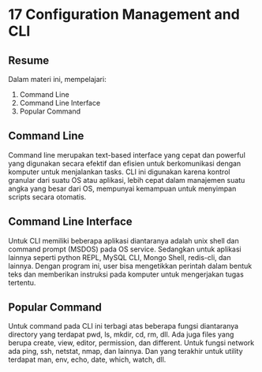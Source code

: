 # 17 Configuration Management and CLI
## Resume

Dalam materi ini, mempelajari:
  1. Command Line
  2. Command Line Interface
  3. Popular Command
  
## Command Line
Command line merupakan text-based interface yang cepat dan powerful yang digunakan secara efektif dan efisien untuk berkomunikasi dengan komputer untuk menjalankan tasks. CLI ini digunakan karena kontrol granular dari suatu OS atau aplikasi, lebih cepat dalam manajemen suatu angka yang besar dari OS, mempunyai kemampuan untuk menyimpan scripts secara otomatis.

## Command Line Interface
Untuk CLI memiliki beberapa aplikasi diantaranya adalah unix shell dan command prompt (MSDOS) pada OS service. Sedangkan untuk aplikasi lainnya seperti python REPL, MySQL CLI, Mongo Shell, redis-cli, dan lainnya. Dengan program ini, user bisa mengetikkan perintah dalam bentuk teks dan memberikan instruksi pada komputer untuk mengerjakan tugas tertentu.

## Popular Command
Untuk command pada CLI ini terbagi atas beberapa fungsi diantaranya directory yang terdapat pwd, ls, mkdir, cd, rm, dll. Ada juga files yang berupa create, view, editor, permission, dan different. Untuk fungsi network ada ping, ssh, netstat, nmap, dan lainnya. Dan yang terakhir untuk utility terdapat man, env, echo, date, which, watch, dll.